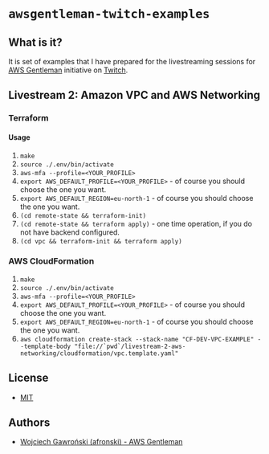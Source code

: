 # `awsgentleman-twitch-examples`

## What is it?

It is set of examples that I have prepared for the livestreaming sessions for [AWS Gentleman](https://awsgentleman.com) initiative on [Twitch](https://twitch.tv/afronski).

## Livestream 2: Amazon VPC and AWS Networking

### Terraform

#### Usage

1. `make`
2. `source ./.env/bin/activate`
3. `aws-mfa --profile=<YOUR_PROFILE>`
4. `export AWS_DEFAULT_PROFILE=<YOUR_PROFILE>` - of course you should choose the one you want.
5. `export AWS_DEFAULT_REGION=eu-north-1` - of course you should choose the one you want.
6. `(cd remote-state && terraform-init)`
7. `(cd remote-state && terraform apply)` - one time operation, if you do not have backend configured.
8. `(cd vpc && terraform-init && terraform apply)`

### AWS CloudFormation

1. `make`
2. `source ./.env/bin/activate`
3. `aws-mfa --profile=<YOUR_PROFILE>`
4. `export AWS_DEFAULT_PROFILE=<YOUR_PROFILE>` - of course you should choose the one you want.
5. `export AWS_DEFAULT_REGION=eu-north-1` - of course you should choose the one you want.
6. ``aws cloudformation create-stack --stack-name "CF-DEV-VPC-EXAMPLE" --template-body "file://`pwd`/livestream-2-aws-networking/cloudformation/vpc.template.yaml"``

## License

- [MIT](LICENSE.md)

## Authors

- [Wojciech Gawroński (afronski) - AWS Gentleman](https://github.com/afronski)
